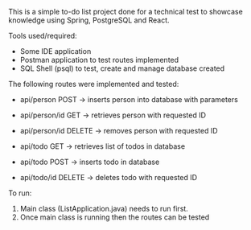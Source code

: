 This is a simple to-do list project done for a technical test to showcase knowledge using Spring, PostgreSQL and React.

Tools used/required:

- Some IDE application
- Postman application to test routes implemented
- SQL Shell (psql) to test, create and manage database created

The following routes were implemented and tested:

- api/person POST -> inserts person into database with parameters
- api/person/id GET -> retrieves person with requested ID
- api/person/id DELETE -> removes person with requested ID

- api/todo GET -> retrieves list of todos in database
- api/todo POST -> inserts todo in database
- api/todo/id DELETE -> deletes todo with requested ID

To run:

1. Main class (ListApplication.java) needs to run first.
2. Once main class is running then the routes can be tested